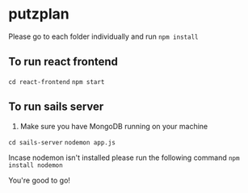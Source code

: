 # putzplan

Please go to each folder individually and run `npm install`

## To run react frontend
`cd react-frontend`
`npm start`

## To run sails server
1. Make sure you have MongoDB running on your machine

`cd sails-server`
`nodemon app.js`

Incase nodemon isn't installed please run the following command
`npm install nodemon`

You're good to go!

